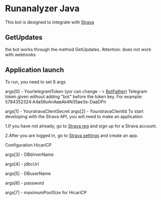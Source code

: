 # Runanalyzer Java 

This bot is designed to integrate with [Strava](https://www.strava.com)

## GetUpdates 

the bot works through the method GetUpdates. 
Attention: does not work with webhooks 


## Application launch
To run, you need to set 8 args

args[0] - YourtelegramToken (yor can change - > [BotFather](https://t.me/BotFather))
Telegram token given without adding "bot" before the token key. 
For example: 5784352324:A4в56oAпАввАk4N35ве3е-DавDPп

args[1] - YourstravaClientSecret 
args[2] - YourstravaClientId
To start developing with the Strava API, you will need to make an application

1.If you have not already, go to [Strava reg](https://www.strava.com/register) and sign up for a Strava account. 

2.After you are logged in, go to [Strava settings](https://www.strava.com/settings/api) and create an app.

Configuration  HicariCP

args[3] - DBdriverName 

args[4] - jdbcUrl

args[5] - DBuserName

args[6] - password

args[7] - maximumPoolSize for HicariCP

